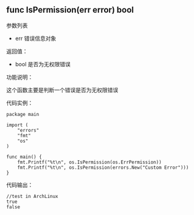 ## func IsPermission(err error) bool

参数列表

- err 错误信息对象

返回值：

- bool 是否为无权限错误

功能说明：

这个函数主要是判断一个错误是否为无权限错误

代码实例：

    package main

    import (
        "errors"
        "fmt"
        "os"
    )

    func main() {
        fmt.Printf("%t\n", os.IsPermission(os.ErrPermission))
        fmt.Printf("%t\n", os.IsPermission(errors.New("Custom Error")))
    }

代码输出：

    //test in ArchLinux
    true
    false
